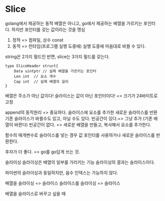 # Slice
golang에서 제공하는 동적 배열은 아니고, go에서 제공하는 배열을 가르키는 포인터다. 하지만 포인터를 갖는 값이라는 것을 명심

1. 정적 => 컴파일, 상수 const 
2. 동적 => 런타임(프로그램 실행 도중에) 실행 도중에 마음대로 바뀔 수 있다. 


string은 2가지 필드인 반면, slice는 3가지 필드를 갖는다.

```
type SliceHeader struct{
	Data uintptr // 실제 배열을 가르키는 포인터 
	Len int  // 요소 개수
	Cap int  // 실제 배열의 길이 
}
```

배열은 주소가 아닌 값이다!
슬라이스는 값이 아닌 포인터이다! => 크기가 24바이트로 고정 


append의 동작원리 => 중요하다. 
슬라이스에 요소를 추가한 새로운 슬라이스를 반환
기존 슬라이스가 바뀔수도 있고, 아닐 수도 있다.
빈공간이 있다.=> 그냥 추가 (기존 배열이 바뀐다)
빈공간이 없다. => 새로운 배열을 만들고, 복사해서 요소를 추가한다. 


함수의 매개변수로 슬라이스를 넣는 경우
값
포인터를 사용하거나 새로운 슬라이스를 반환한다. 

후자가 더 좋다. => go를 go답게 쓰는 것.

슬라이싱
슬라이싱은 배열의 일부를 가리키는 기능
슬라이싱의 결과는 슬라이스이다. 

파이썬의 슬라이싱과 동일하지만, 음수 인덱스는 가능하지 않다. 

배열을 슬라이싱 => 슬라이스
슬라이스를 슬라이싱 => 슬라이스 

배열을 슬라이스로 바꾸고 싶을 때 


